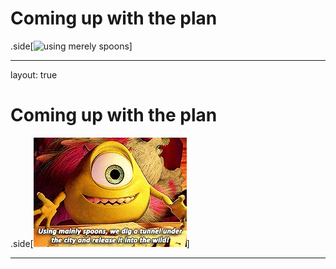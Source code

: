 # Coming up with the plan
.side[![using merely spoons](https://media.giphy.com/media/Is5D12oVRKpMY/giphy.gif)]

---
layout: true
# Coming up with the plan
.side[![using merely spoons](imgs/mike.jpg)]


---